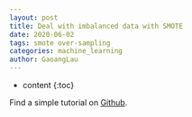 ```yaml
---
layout: post
title: Deal with imbalanced data with SMOTE
date: 2020-06-02
tags: smote over-sampling
categories: machine_learning
author: GaoangLau
---
```

* content
{:toc}


Find a simple tutorial on [Github](https://github.com/GaoangLiu/AA_ipynb/blob/master/Deal_with_imbalanced_data_with_SMOTE.ipynb).



